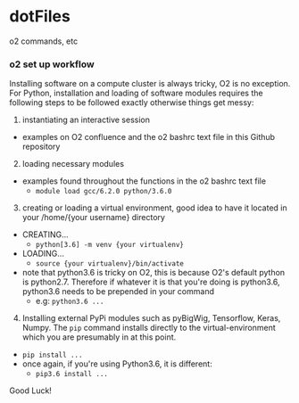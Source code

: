 # dotFiles
o2 commands, etc

### o2 set up workflow

Installing software on a compute cluster is always tricky, O2 is no exception. For Python, installation and loading of software modules requires the following steps to be followed exactly otherwise things get messy:

1) instantiating an interactive session 
  - examples on O2 confluence and the o2 bashrc text file in this Github repository
2) loading necessary modules 
  - examples found throughout the functions in the o2 bashrc text file
    - `module load gcc/6.2.0 python/3.6.0`
3) creating or loading a virtual environment, good idea to have it located in your /home/{your username} directory
  - CREATING... 
    - `python[3.6] -m venv {your virtualenv}`
  - LOADING... 
    - `source {your virtualenv}/bin/activate`
  - note that python3.6 is tricky on O2, this is because O2's default python is python2.7. Therefore if whatever it is that you're doing is python3.6, python3.6 needs to be prepended in your command
    - e.g: `python3.6 ...`
4) Installing external PyPi modules such as pyBigWig, Tensorflow, Keras, Numpy. The `pip` command installs directly to the virtual-environment which you are presumably in at this point.
  - `pip install ...`
  - once again, if you're using Python3.6, it is different:
    - `pip3.6 install ...`

Good Luck! 
